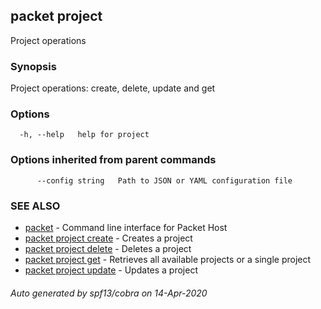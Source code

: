## packet project

Project operations

### Synopsis

Project operations: create, delete, update and get

### Options

```
  -h, --help   help for project
```

### Options inherited from parent commands

```
      --config string   Path to JSON or YAML configuration file
```

### SEE ALSO

* [packet](packet.md)	 - Command line interface for Packet Host
* [packet project create](packet_project_create.md)	 - Creates a project
* [packet project delete](packet_project_delete.md)	 - Deletes a project
* [packet project get](packet_project_get.md)	 - Retrieves all available projects or a single project
* [packet project update](packet_project_update.md)	 - Updates a project

###### Auto generated by spf13/cobra on 14-Apr-2020
